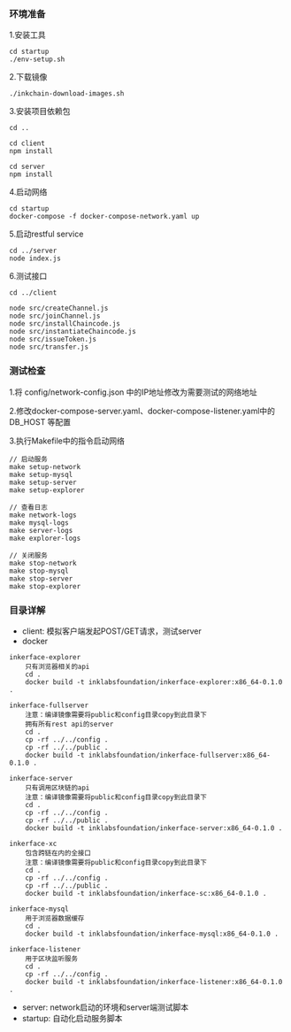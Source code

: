 ### 环境准备

1.安装工具

    cd startup
    ./env-setup.sh

2.下载镜像

    ./inkchain-download-images.sh

3.安装项目依赖包

    cd ..
    
    cd client
    npm install

    cd server
    npm install
    
4.启动网络

    cd startup
    docker-compose -f docker-compose-network.yaml up
    
5.启动restful service

    cd ../server
    node index.js
    
6.测试接口

    cd ../client

    node src/createChannel.js
    node src/joinChannel.js
    node src/installChaincode.js
    node src/instantiateChaincode.js
    node src/issueToken.js
    node src/transfer.js

### 测试检查
1.将 config/network-config.json 中的IP地址修改为需要测试的网络地址

2.修改docker-compose-server.yaml、docker-compose-listener.yaml中的 DB_HOST 等配置

3.执行Makefile中的指令启动网络

    // 启动服务
    make setup-network
    make setup-mysql
    make setup-server
    make setup-explorer

    // 查看日志
    make network-logs
    make mysql-logs
    make server-logs
    make explorer-logs

    // 关闭服务
    make stop-network
    make stop-mysql
    make stop-server
    make stop-explorer

### 目录详解

* client: 模拟客户端发起POST/GET请求，测试server
*  docker

```
inkerface-explorer
    只有浏览器相关的api
    cd .
    docker build -t inklabsfoundation/inkerface-explorer:x86_64-0.1.0 .

inkerface-fullserver
    注意：编译镜像需要将public和config目录copy到此目录下
    拥有所有rest api的server
    cd .
    cp -rf ../../config .
    cp -rf ../../public .
    docker build -t inklabsfoundation/inkerface-fullserver:x86_64-0.1.0 .

inkerface-server
    只有调用区块链的api
    注意：编译镜像需要将public和config目录copy到此目录下
    cd .
    cp -rf ../../config .
    cp -rf ../../public .
    docker build -t inklabsfoundation/inkerface-server:x86_64-0.1.0 .

inkerface-xc
    包含跨链在内的全接口
    注意：编译镜像需要将public和config目录copy到此目录下
    cd .
    cp -rf ../../config .
    cp -rf ../../public .
    docker build -t inklabsfoundation/inkerface-sc:x86_64-0.1.0 .
    
inkerface-mysql
    用于浏览器数据缓存
    cd .
    docker build -t inklabsfoundation/inkerface-mysql:x86_64-0.1.0 .

inkerface-listener
    用于区块监听服务
    cd .
    cp -rf ../../config .
    docker build -t inklabsfoundation/inkerface-listener:x86_64-0.1.0 .
```

* server:  network启动的环境和server端测试脚本
* startup: 自动化启动服务脚本


 